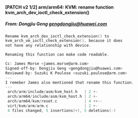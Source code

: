 #### [PATCH v2 1/2] arm/arm64: KVM: rename function kvm_arch_dev_ioctl_check_extension()
##### From: Dongjiu Geng <gengdongjiu@huawei.com>

```c
Rename kvm_arch_dev_ioctl_check_extension() to
kvm_arch_vm_ioctl_check_extension(), because it does
not have any relationship with device.

Renaming this function can make code readable.

Cc: James Morse <james.morse@arm.com>
Signed-off-by: Dongjiu Geng <gengdongjiu@huawei.com>
Reviewed-by: Suzuki K Poulose <suzuki.poulose@arm.com>
---
I remeber James also mentioned that rename this function.
---
 arch/arm/include/asm/kvm_host.h   | 2 +-
 arch/arm64/include/asm/kvm_host.h | 2 +-
 arch/arm64/kvm/reset.c            | 4 ++--
 virt/kvm/arm/arm.c                | 2 +-
 4 files changed, 5 insertions(+), 5 deletions(-)

```
